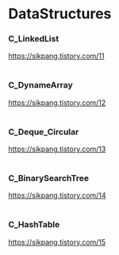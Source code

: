 # DataStructures

### C_LinkedList
https://sikpang.tistory.com/11
<br/> <br/>


### C_DynameArray
https://sikpang.tistory.com/12
<br/> <br/>

### C_Deque_Circular
https://sikpang.tistory.com/13
<br/> <br/>

### C_BinarySearchTree
https://sikpang.tistory.com/14
<br/> <br/>

### C_HashTable
https://sikpang.tistory.com/15

